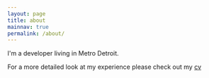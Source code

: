 ```yaml
---
layout: page
title: about
mainnav: true
permalink: /about/
---
```


I'm a developer living in Metro Detroit.

For a more detailed look at my experience please check out my [cv]

[cv]: ../cv